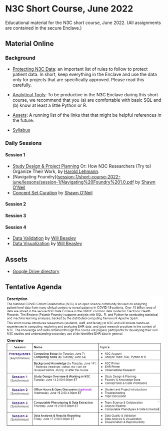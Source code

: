 N3C Short Course, June 2022
========================

Educational material for the N3C short course, June 2022.  (All assignments are contained in the secure Enclave.)

Material Online
--------------------------

### Background

* [Protecting N3C Data](background/fear-of-god.md): an important list of rules to follow to protect patient data.  In short, keep everything in the Enclave and use the data only for projects that are specifically approved.  Please read this carefully.

* [Analytical Tools](background/analytical-tools.md): To be productive in the N3C Enclave during this short course, we recommend that you (a) are comfortable with basic SQL and (b) know at least a little Python or R.

* [Assets](background/assets.md): A running list of the links that that might be helpful references in the future.

* [Syllabus](background/../resources/n3c_short_course_syllabus_jun2022.pdf)

### Daily Sessions

#### Session 1

* [Study Design & Project Planning](session-1/n3c-short-../lessons/session-1/n3c-short-course-lab-notebook.pdf) Or: How N3C Researchers (Try to) Organize Their Work, by [Harold Lehmann](https://malonecenter.jhu.edu/people/harold-p-lehmann/).
* [Navigating Foundry]([session-1/short-course-2022-june/lessons/session-1/Navigating%20Foundry%201.0.pdf](https://github.com/National-COVID-Cohort-Collaborative/short-course-2022-june/blob/main/lessons/session-1/Navigating%20Foundry%201.0.pdf) by [Shawn O'Neil](https://tislab.org/members/shawn-oneil.html)
* [Concept Set Curation]([session-1/n3c-short-../lessons/session-1/Concept%Set%20Curation%201.0.pdf](https://github.com/National-COVID-Cohort-Collaborative/short-course-2022-june/blob/main/lessons/session-1/Concept%20Set%20Curation%201.0.pdf)) by [Shawn O'Neil](https://tislab.org/members/shawn-oneil.html)

#### Session 2

#### Session 3

#### Session 4

* [Data Validation](lessons/session-4/data-validation/README.md) by [Will Beasley](https://ouhsc.edu/bbmc/team/#willbeasley)
* [Data Visualization](lessons/session-4/data-visualization/README.md) by [Will Beasley](https://ouhsc.edu/bbmc/team/#willbeasley)

Assets
--------------------------

* [Google Drive directory](https://drive.google.com/drive/u/0/folders/1Que747jAtDGCR4dTQSjQZwXTirayQnwJ)

Tentative Agenda
--------------------------

<img src="resources/agenda-screenshot-2022-06-14.png" alt="agenda-screenshot">

